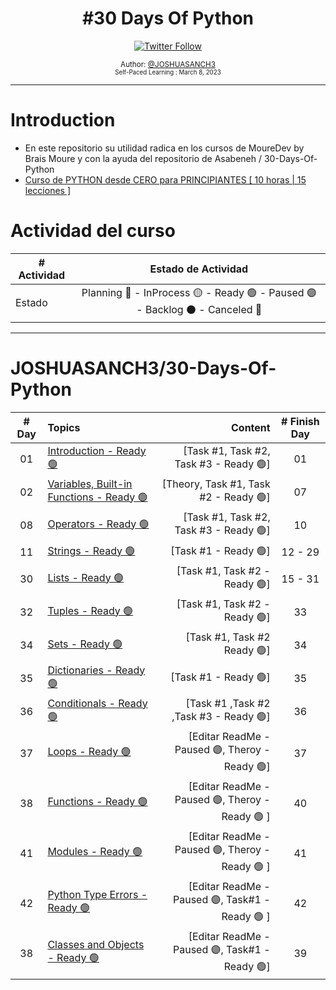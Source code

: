 <div align="center">
  <h1> #30 Days Of Python</h1>
  <a class="header-badge" target="_blank" href="https://twitter.com/joshuasanch3">
  <img alt="Twitter Follow" src="https://img.shields.io/twitter/follow/JOSHUASANCH3?style=social">
  </a>

<sub>Author:
<a href="https://twitter.com/joshuasanch3" target="_blank">@JOSHUASANCH3</a><br>
<small> Self-Paced Learning : March 8, 2023</small>
</sub>

</div>

---

# Introduction

- En este repositorio su utilidad radica en los cursos de MoureDev by Brais Moure y con la ayuda del repositorio de Asabeneh / 30-Days-Of-Python
- [Curso de PYTHON desde CERO para PRINCIPIANTES [ 10 horas | 15 lecciones ]](https://www.youtube.com/watch?v=Kp4Mvapo5kc&t=32228s)

# Actividad del curso

|# Actividad | Estado de Actividad                                                           |
|------------|:-----------------------------------------------------------------------------:|
| Estado     |Planning 🔵 - InProcess 🟡 - Ready 🟢 - Paused 🟣 - Backlog ⚫ - Canceled 🔴|

---

# JOSHUASANCH3/30-Days-Of-Python

|# Day   | Topics                                                   | Content                                                  |# Finish Day |
|:------:|:---------------------------------------------------------|---------------------------------------------------------:|:-----------:|
|   01   |  [Introduction - Ready 🟢](./01_Introduccion/01_introduccion.md)|[Task #1, Task #2, Task #3 - Ready 🟢]|   01   |
|   02   |  [Variables, Built-in Functions - Ready 🟢](./02_variables_built-in_functions/02_variables_built-in_functions.md)|[Theory, Task #1, Task #2 - Ready 🟢]|  07   |
|   08   |  [Operators - Ready 🟢](./03_operadores/03_operadores.md)|[Task #1, Task #2, Task #3 - Ready 🟢]|   10   |
|   11   |  [Strings - Ready 🟢](./04_strings/04_strings.md)|[Task #1 - Ready 🟢]|   12 - 29   |
|   30   |  [Lists - Ready 🟢](./05_list/05_list..md)|[Task #1, Task #2 - Ready 🟢]|   15 - 31   |
|   32   |  [Tuples - Ready 🟢](./06_tuples/06_tuples.md)|[Task #1, Task #2 - Ready 🟢]|   33   |
|   34   |  [Sets - Ready 🟢](./07_sets/07_sets.md)|[Task #1, Task #2  Ready 🟢]|   34   |
|   35   |  [Dictionaries - Ready 🟢](./08_dictionary/08_dictionary.md)|[Task #1 - Ready 🟢] | 35 |
|   36   |  [Conditionals - Ready 🟢](./09_Conditionals/09_conditionals.md)|[Task #1 ,Task #2 ,Task #3 - Ready 🟢]| 36 | 
|   37   |  [Loops - Ready 🟢](./10_loops/10_loops.md)|[Editar ReadMe - Paused 🟣, Theroy - Ready 🟢]| 37 |
|   38   |  [Functions - Ready 🟢](./11_functions/11_funcions.md)|[Editar ReadMe - Paused 🟣, Theroy - Ready 🟢 ]| 40 |
|   41   |  [Modules - Ready 🟢](./12_modules/12_modules.md)| [Editar ReadMe - Paused 🟣, Theroy - Ready 🟢 ]| 41 |
|   42   |  [Python Type Errors - Ready 🟢](./15_python_type_errors/15_python_type_errors.md) | [Editar ReadMe - Paused 🟣, Task#1 - Ready 🟢 ]| 42 |
|   38   |  [Classes and Objects - Ready 🟢](./21_classes&&objects/21_classes&&objects.md)| [Editar ReadMe - Paused 🟣, Task#1 - Ready 🟢] | 39 |